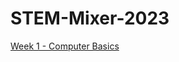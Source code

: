 # STEM-Mixer-2023
[Week 1 - Computer Basics](https://github.com/helloMaydm/STEM-Mixer-2023/blob/main/Week%201)


